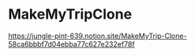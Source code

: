 # MakeMyTripClone
https://jungle-pint-639.notion.site/MakeMyTrip-Clone-58ca6bbbf7d04ebba77c627e232ef78f
